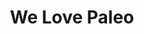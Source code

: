 ---
layout: credit-info
headerstatus: shunk-header
title: We Love Paleo
iden: welovepaleo
thumbnail: /assets/img/credits-grid/we-love-paleo.jpg
image: /assets/img/credits-grid/opengraph/we-love-paleo.jpg
image_size: 3
category: credits
role: Composer
type: Documentary
year: 2015
imdb: http://www.imdb.com/title/tt4061760
soundcloud: https://w.soundcloud.com/player/?url=https%3A//api.soundcloud.com/tracks/221864026&amp;color=ff5500&amp;auto_play=false&amp;hide_related=false&amp;show_comments=true&amp;show_user=true&amp;show_reposts=false
genre: Lifestyle Documentary
director: Caroleen Moise
synopsis: Doctors, nutritionists, authors and entrepreneurs from 4 countries share why they choose to go against conventional health wisdom to promote Paleo.
---
